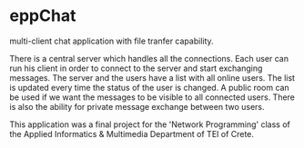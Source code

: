 eppChat
=======

multi-client chat application with file tranfer capability.

There is a central server which handles all the connections. Each user can run his client
in order to connect to the server and start exchanging messages. The server and the users
have a list with all online users. The list is updated every time the status of the user is 
changed. A public room can be used if we want the messages to be visible to all connected 
users. There is also the ability for private message exchange between two users.

This application was a final project for the 'Network Programming' class of the Applied 
Informatics & Multimedia Department of TEI of Crete.
